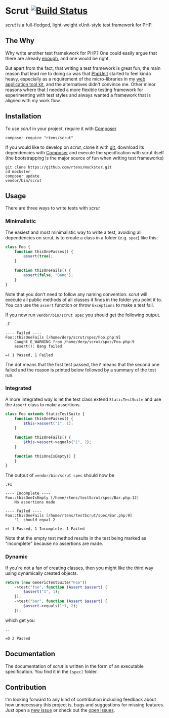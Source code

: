# Scrut [![Build Status](https://travis-ci.org/rtens/scrut.png?branch=master)](https://travis-ci.org/rtens/scrut)

*scrut* is a full-fledged, light-weight xUnit-style test framework for PHP.


## The Why ##

Why write another test framekwork for PHP? One could easily argue that there are already [enough], and one would be right.

But apart from the fact, that writing a test framework is great fun, the main reason that lead me to doing so was that
[PhpUnit] started to feel kinda heavy, especially as a requirement of the micro-libraries in my [web application tool kit],
and the alternatives didn't convince me. Other minor reasons where that I needed a more flexible testing framework for
experimenting with test styles and always wanted a framework that is aligned with my work flow.

[enough]: http://en.wikipedia.org/wiki/List_of_unit_testing_frameworks#PHP
[PhpUnit]: http://phpunit.de/
[web application tool kit]: http://github.com/watoki/


## Installation ##

To use *scrut* in your project, require it with [Composer]

    composer require "rtens/scrut"
    
If you would like to develop on *scrut*, clone it with [git], download its dependencies with [Composer] and execute 
the specification with scrut itself (the bootstrapping is the major source of fun when writing test frameworks)

    git clone https://github.com/rtens/mockster.git
    cd mockster
    composer update
    vendor/bin/scrut

[Composer]: http://getcomposer.org/download/
[git]: https://git-scm.com/


## Usage ##

There are three ways to write tests with *scrut*

### Minimalistic ###

The easiest and most minimalistic way to write a test, avoiding all dependencies on scrut, 
is to create a class in a folder (e.g. `spec`) like this:

```php
class Foo {
    function thisOnePasses() {
        assert(true);
    }
    
    function thisOneFails() {
        assert(false, "Bang");
    }
}
```

Note that you don't need to follow any naming convention. *scrut* will execute all public methods of all classes
it finds in the folder you point it to. You can use the `assert` function or throw `Exceptions` to make a test fail.

If you now run `vendor/bin/scrut spec` you should get the following output.

```
.F

---- Failed ----
Foo::thisOneFails [/home/derp/scrut/spec/Foo.php:9]
    Caught E_WARNING from /home/derp/scrut/spec/Foo.php:9
    assert(): Bang failed
    
=( 1 Passed, 1 Failed
```

The dot means that the first test passed, the `F` means that the second one failed and the reason is printed below
followed by a summary of the test run.

### Integrated ###

A more integrated way is let the test class extend `StaticTestSuite` and use the `Assert` class to make assertions.

```php
class Foo extends StaticTestSuite {
    function thisOnePasses() {
        $this->assert("1", 1);
    }
    
    function thisOneFails() {
        $this->assert->equals("1", 2);
    }
    
    function thisOneIsEmpty() {
    }
}
```

The output of `vendor/bin/scrut spec` should now be

```
.FI

---- Incomplete ----
Foo::thisOneIsEmpty [/home/rtens/testScrut/spec/Bar.php:12]
    No assertions made

---- Failed ----
Foo::thisOneFails [/home/rtens/testScrut/spec/Bar.php:9]
    '1' should equal 2

=( 1 Passed, 1 Incomplete, 1 Failed
```

Note that the empty test method results in the test being marked as "incomplete" because no assertions are made.

### Dynamic ###

If you're not a fan of creating classes, then you might like the third way using dynamically created objects.

```php
return (new GenericTestSuite("Foo"))
    ->test("foo", function (Assert $assert) {
        $assert("1", 1);
    });
    ->test("bar", function (Assert $assert) {
        $assert->equals(1+1, 2);
    });
```

which get you

```
..

=D 2 Passed
```


## Documentation ##

The documentation of *scrut* is written in the form of an executable specification. You find it in the `[spec]` folder.

[spec]: http://github.com/rtens/scrut/tree/master/spec/rtens/scrut


## Contribution ##

I'm looking forward to any kind of contribution including feedback about how unnecessary this project is, bugs
and suggestions for missing features. Just open a [new issue] or check out the [open issues].

[new issue]: https://github.com/rtens/mockster/issues/new
[open issues]: https://github.com/rtens/mockster/issues

